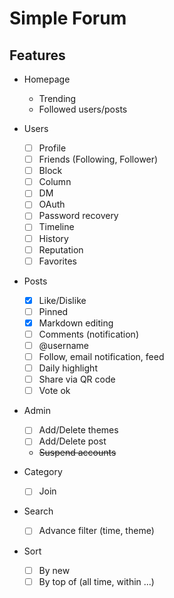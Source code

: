 # Simple Forum

## Features

- Homepage
  - Trending
  - Followed users/posts

- Users 
  - [ ] Profile
  - [ ] Friends (Following, Follower)
  - [ ] Block
  - [ ] Column
  - [ ] DM
  - [ ] OAuth
  - [ ] Password recovery
  - [ ] Timeline
  - [ ] History
  - [ ] Reputation
  - [ ] Favorites
- Posts 
  - [x] Like/Dislike
  - [ ] Pinned
  - [x] Markdown editing  
  - [ ] Comments (notification)
  - [ ] @username
  - [ ] Follow, email notification, feed
  - [ ] Daily highlight
  - [ ] Share via QR code
  - [ ] Vote ok
- Admin
  - [ ] Add/Delete themes
  - [ ] Add/Delete post
  - ~~Suspend accounts~~
- Category
  - [ ] Join
- Search
  - [ ] Advance filter (time, theme)
- Sort
  - [ ] By new
  - [ ] By top of (all time, within ...)